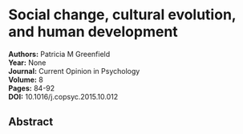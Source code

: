 # Social change, cultural evolution, and human development

**Authors:** Patricia M Greenfield  
**Year:** None  
**Journal:** Current Opinion in Psychology  
**Volume:** 8  
**Pages:** 84-92  
**DOI:** 10.1016/j.copsyc.2015.10.012  

## Abstract


